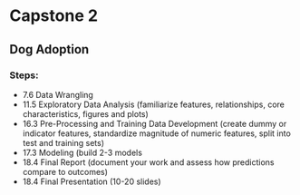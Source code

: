 # Capstone 2
## Dog Adoption

### Steps:
* 7.6 Data Wrangling
* 11.5 Exploratory Data Analysis (familiarize features, relationships, core characteristics, figures and plots)
* 16.3 Pre-Processing and Training Data Development (create dummy or indicator features, standardize magnitude of numeric features, split into test and training sets)
* 17.3 Modeling (build 2-3 models
* 18.4 Final Report (document your work and assess how predictions compare to outcomes)
* 18.4 Final Presentation (10-20 slides)
